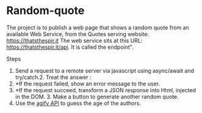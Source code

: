 # Random-quote
The project is to publish a web page that shows a random quote from an available Web Service, from the Quotes serving website: https://thatsthespir.it
The web service sits at this URL: https://thatsthespir.it/api. It is called the endpoint".

Steps
1. Send a request to a remote server via javascript using async/await and try/catch.2. Treat the answer : 
2. *If the request failed, show an error message to the user.  
3. *If the request succeed, transform a JSON response into Html, injected in the DOM. 3. Make a button to generate another random quote.
4. Use the [agify API](https://agify.io/) to guess the age of the authors.
